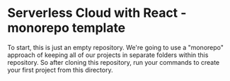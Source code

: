 # Serverless Cloud with React - monorepo template

To start, this is just an empty repository. We're going to use a "monorepo" approach of keeping all of our projects in separate folders within this repository. So after cloning this repository, run your commands to create your first project from this directory. 
